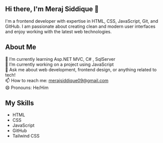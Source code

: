 ## Hi there, I'm Meraj Siddique 👋
I'm a frontend developer with expertise in HTML, CSS, JavaScript, Git, and GitHub. I am passionate about creating clean and modern user interfaces and enjoy working with the latest web technologies.

## About Me
🌱 I’m currently learning Asp.NET MVC, C# , SqlServer<br>
🔭 I’m currently working on a project using JavaScript<br>
💬 Ask me about web development, frontend design, or anything related to tech!<br>
📫 How to reach me: merajsiddique09@gmail.com<br>
😄 Pronouns: He/Him

## My Skills
* HTML
* CSS
* JavaScript
* GitHub
*  Tailwind CSS
